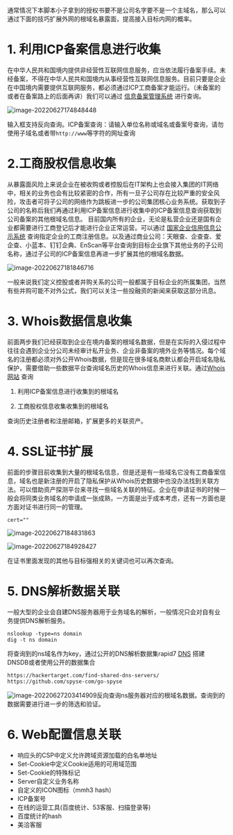 通常情况下本脚本小子拿到的授权书要不是公司名字要不是一个主域名，那么可以通过下面的技巧扩展外网的根域名暴露面，提高接入目标内网的概率。

# 1. 利用ICP备案信息进行收集

在中华人民共和国境内提供非经营性互联网信息服务，应当依法履行备案手续。未经备案，不得在中华人民共和国境内从事经营性互联网信息服务。目前只要是企业在中国境内需要提供互联网服务，都必须通过ICP工商备案才能运行。（未备案的或者在备案路上的后面再讲）我们可以通过 [信息备案管理系统](https://beian.miit.gov.cn) 进行查询。

![image-20220627174848448](https://cdn.jsdelivr.net/gh/R1card0-tutu/R1card0-tutu@main/img/202206271748685.png)

输入框支持反向查询。ICP备案查询：请输入单位名称或域名或备案号查询，请勿使用子域名或者带`http://www`等字符的网址查询

# 2.工商股权信息收集

从暴露面风险上来说企业在被收购或者控股后在IT架构上也会接入集团的IT网络中，相关的业务也会有比较紧密的合作，所有一旦子公司存在比较严重的安全风险，攻击者可将子公司的网络作为跳板进一步的公司集团核心业务系统。获取到子公司的名称后我们再通过利用ICP备案信息进行收集中的ICP备案信息查询获取到公司备案的其他根域名信息。
目前国内所有的企业，无论是私营企业还是国有企业都需要进行工商登记后才能进行企业正常运营。可以通过 [国家企业信用信息公示系统](http://www.gsxt.gov.cn/index.html) 查询指定企业的工商注册信息。以及通过商业公司：天眼查、企查查、爱企查、小蓝本、钉钉企典、EnScan等平台查询到目标企业旗下其他业务的子公司名称，通过子公司的ICP备案信息再进一步扩展其他的根域名数据。

![image-20220627181846716](https://cdn.jsdelivr.net/gh/R1card0-tutu/R1card0-tutu@main/img/202206271818962.png)

 一般来说我们定义控股或者并购关系的公司一般都属于目标企业的所属集团，当然有些并购可能不对外公式，我们可以关注一些投融资的新闻来获取这部分讯息。

# 3. Whois数据信息收集

前面两步我们已经获取到企业在境内备案的根域名数据，但是在实际的入侵过程中往往会遇到企业分公司未经审计私开业务、企业非备案的境外业务等情况。每个域名的注册都必须对外公开Whois数据，但是现在很多域名商默认都会开启域名隐私保护，需要借助一些数据平台查询域名历史的Whois信息来进行关联。通过[Whois网站](http://whois.chinaz.com/) 查询 

1. 利用ICP备案信息进行收集到的根域名

2. 工商股权信息收集收集到的根域名

查询历史注册者和注册邮箱，扩展更多的关联资产。

# 4. SSL证书扩展

前面的步骤目前收集到大量的根域名信息，但是还是有一些域名它没有工商备案信息，域名也是新注册的开启了隐私保护从Whois历史数据中也没办法找到关联方法。可以借助资产探测平台来寻找一些域名关联的特征。企业在申请证书的时候一般会将同类业务域名的申请成一张成熟，一方面是出于成本考虑，还有一方面也是方面对证书进行同一的管理。

```
cert=""
```

![image-20220627184831863](https://cdn.jsdelivr.net/gh/R1card0-tutu/R1card0-tutu@main/img/202206271848011.png)

![image-20220627184928427](https://cdn.jsdelivr.net/gh/R1card0-tutu/R1card0-tutu@main/img/202206271849491.png)

在证书里面发现的其他与目标强相关的关键词也可以再次查询。

# 5. DNS解析数据关联

一般大型的企业会自建DNS服务器用于业务域名的解析，一般情况只会对自有业务提供DNS解析服务。

```
nslookup -type=ns domain
dig -t ns domain
```

将查询到的ns域名作为key，通过公开的DNS解析数据集rapid7 [DNS](https://opendata.rapid7.com/) 搭建DNSDB或者使用公开的数据集合

```
https://hackertarget.com/find-shared-dns-servers/ 
https://github.com/spyse-com/go-spyse
```

![image-20220627203414909](https://cdn.jsdelivr.net/gh/R1card0-tutu/R1card0-tutu@main/img/202206272034131.png)反向查询ns服务器对应的根域名数据。查询到的数据需要进行进一步的筛选和验证。

# 6. Web配置信息关联

- 响应头的CSP中定义允许跨域资源加载的白名单地址
- Set-Cookie中定义Cookie适用的可用域范围
- Set-Cookie的特殊标记
- Server自定义业务名称
- 自定义的ICON图标（mmh3 hash）
- ICP备案号
- 在线的运营工具(百度统计、53客服、扫描登录等)
- 百度统计的hash
- 美洽客服